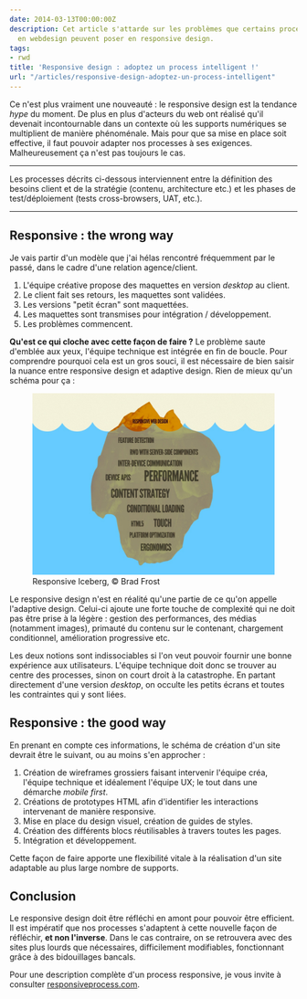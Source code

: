 ```yaml
---
date: 2014-03-13T00:00:00Z
description: Cet article s'attarde sur les problèmes que certains processes classiques
  en webdesign peuvent poser en responsive design.
tags:
- rwd
title: 'Responsive design : adoptez un process intelligent !'
url: "/articles/responsive-design-adoptez-un-process-intelligent"
---
```


Ce n'est plus vraiment une nouveauté&nbsp;: le responsive design est la tendance *hype* du moment. De plus en plus d'acteurs du web ont réalisé qu'il devenait incontournable dans un contexte où les supports numériques se multiplient de manière phénoménale. Mais pour que sa mise en place soit effective, il faut pouvoir adapter nos processes à ses exigences. Malheureusement ça n'est pas toujours le cas.

---

<p class="info">Les processes décrits ci-dessous interviennent entre la définition des besoins client et de la stratégie (contenu, architecture etc.) et les phases de test/déploiement (tests cross-browsers, UAT, etc.).</p>

---

## Responsive&nbsp;: the wrong way

Je vais partir d'un modèle que j'ai hélas rencontré fréquemment par le passé, dans le cadre d'une relation agence/client.

1. L'équipe créative propose des maquettes en version *desktop* au client.
2. Le client fait ses retours, les maquettes sont validées.
3. Les versions "petit écran" sont maquettées.
4. Les maquettes sont transmises pour intégration / développement.
5. Les problèmes commencent.

**Qu'est ce qui cloche avec cette façon de faire&nbsp;?** Le problème saute d'emblée aux yeux, l'équipe technique est intégrée en fin de boucle. Pour comprendre pourquoi cela est un gros souci, il est nécessaire de bien saisir la nuance entre responsive design et adaptive design. Rien de mieux qu'un schéma pour ça&nbsp;:

<figure>
  <img src="/assets/img/responsive-iceberg.jpg" alt="Responsive Iceberg">
  <figcaption>Responsive Iceberg, &copy; Brad Frost</figcaption>
</figure>

Le responsive design n'est en réalité qu'une partie de ce qu'on appelle l'adaptive design. Celui-ci ajoute une forte touche de complexité qui ne doit pas être prise à la légère&nbsp;: gestion des performances, des médias (notamment images), primauté du contenu sur le contenant, chargement conditionnel, amélioration progressive etc.

Les deux notions sont indissociables si l'on veut pouvoir fournir une bonne expérience aux utilisateurs. L'équipe technique doit donc se trouver au centre des processes, sinon on court droit à la catastrophe. En partant directement d'une version *desktop*, on occulte les petits écrans et toutes les contraintes qui y sont liées.

## Responsive&nbsp;: the good way

En prenant en compte ces informations, le schéma de création d'un site devrait être le suivant, ou au moins s'en approcher&nbsp;:

1. Création de wireframes grossiers faisant intervenir l'équipe créa, l'équipe technique et idéalement l'équipe UX; le tout dans une démarche *mobile first*.
2. Créations de prototypes HTML afin d'identifier les interactions intervenant de manière responsive.
3. Mise en place du design visuel, création de guides de styles.
4. Création des différents blocs réutilisables à travers toutes les pages.
5. Intégration et développement.

Cette façon de faire apporte une flexibilité vitale à la réalisation d'un site adaptable au plus large nombre de supports.

## Conclusion

Le responsive design doit être réfléchi en amont pour pouvoir être efficient. Il est impératif que nos processes s'adaptent à cette nouvelle façon de réfléchir, **et non l'inverse**. Dans le cas contraire, on se retrouvera avec des sites plus lourds que nécessaires, difficilement modifiables, fonctionnant grâce à des bidouillages bancals.

Pour une description complète d'un process responsive, je vous invite à consulter [responsiveprocess.com](http://responsiveprocess.com/).
